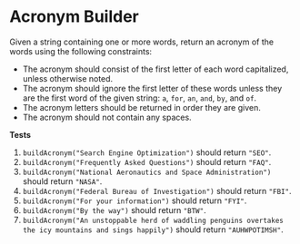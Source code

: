 # Acronym Builder

Given a string containing one or more words, return an acronym of the words using the following constraints:
- The acronym should consist of the first letter of each word capitalized, unless otherwise noted.
- The acronym should ignore the first letter of these words unless they are the first word of the given string: `a`, `for`, `an`, `and`, `by`, and `of`.
- The acronym letters should be returned in order they are given.
- The acronym should not contain any spaces.

**Tests**
1. `buildAcronym("Search Engine Optimization")` should return `"SEO"`.
2. `buildAcronym("Frequently Asked Questions")` should return `"FAQ"`.
3. `buildAcronym("National Aeronautics and Space Administration")` should return `"NASA"`.
4. `buildAcronym("Federal Bureau of Investigation")` should return `"FBI"`.
5. `buildAcronym("For your information")` should return `"FYI"`.
6. `buildAcronym("By the way")` should return `"BTW"`.
7. `buildAcronym("An unstoppable herd of waddling penguins overtakes the icy mountains and sings happily")` should return `"AUHWPOTIMSH"`.

